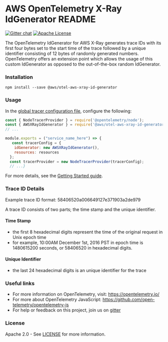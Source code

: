 # AWS OpenTelemetry X-Ray IdGenerator README

[![Gitter chat][gitter-image]][gitter-url]
[![Apache License][license-image]][license-image]

The OpenTelemetry IdGenerator for AWS X-Ray generates trace IDs with its first four bytes set to the start time of the trace followed by a unique identifier consisting of 12 bytes of randomly generated numbers. OpenTelemetry offers an extension point which allows the usage of this custom IdGenerator as opposed to the out-of-the-box random IdGenerator.

### Installation

`
npm install --save @aws/otel-aws-xray-id-generator
`

### Usage

In the [global tracer configuration file](https://github.com/open-telemetry/opentelemetry-js/blob/master/getting-started/README.md#initialize-a-global-tracer), configure the following:

```js
const { NodeTracerProvider } = require('@opentelemetry/node');
const { AWSXRayIdGenerator } = require('@aws/otel-aws-xray-id-generator');
// ...

module.exports = ("service_name_here") => {
   const tracerConfig = {
    idGenerator: new AWSXRayIdGenerator(),
    resources: resources
  };
  const tracerProvider = new NodeTracerProvider(tracerConfig);
  // ...}
```

For more details, see the [Getting Started guide](https://aws-otel.github.io/docs/getting-started/javascript-sdk).

### Trace ID Details

Example trace ID format: 58406520a006649127e371903a2de979

A trace ID consists of two parts; the time stamp and the unique identifier.

#### Time Stamp

* the first 8 hexadecimal digits represent the time of the original request in Unix epoch time
* for example, 10:00AM December 1st, 2016 PST in epoch time is 1480615200 seconds, or 58406520 in hexadecimal digits.

#### Unique Identifier

* the last 24 hexadecimal digits is an unique identifier for the trace

### Useful links

* For more information on OpenTelemetry, visit: <https://opentelemetry.io/>
* For more about OpenTelemetry JavaScript: <https://github.com/open-telemetry/opentelemetry-js>
* For help or feedback on this project, join us on [gitter][gitter-url]

### License

Apache 2.0 - See [LICENSE][license-url] for more information.

[gitter-image]: https://badges.gitter.im/open-telemetry/opentelemetry-js.svg
[gitter-url]: https://gitter.im/open-telemetry/opentelemetry-node?utm_source=badge&utm_medium=badge&utm_campaign=pr-badge&utm_content=badge
[license-url]: https://github.com/open-telemetry/opentelemetry-js-contrib/blob/master/LICENSE
[license-image]: https://img.shields.io/badge/license-Apache_2.0-green.svg?style=flat
